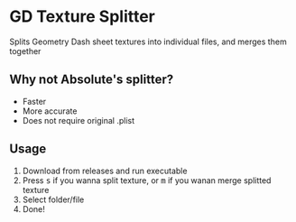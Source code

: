 
# GD Texture Splitter
Splits Geometry Dash sheet textures into individual files,
and merges them together

## Why not Absolute's splitter?
- Faster
- More accurate
- Does not require original .plist

## Usage
1. Download from releases and run executable
2. Press <kbd>s</kbd> if you wanna split texture,
   or <kbd>m</kbd> if you wanan merge splitted texture
3. Select folder/file
4. Done!

